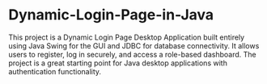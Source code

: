 # Dynamic-Login-Page-in-Java
This project is a Dynamic Login Page Desktop Application built entirely using Java Swing for the GUI and JDBC for database connectivity. It allows users to register, log in securely, and access a role-based dashboard. The project is a great starting point for Java desktop applications with authentication functionality.
